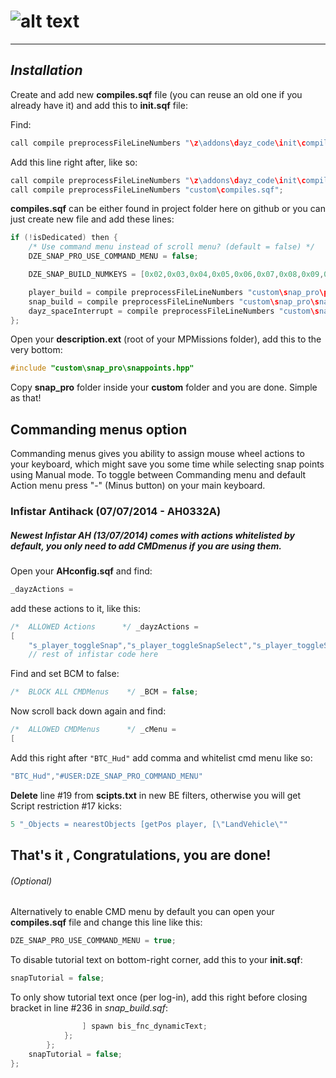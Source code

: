 # ![alt text](https://dl.dropboxusercontent.com/u/14423790/snappro.png "Snap Building Pro")
___

## *Installation*

Create and add new **compiles.sqf** file (you can reuse an old one if you already have it) and add this to **init.sqf** file:

Find:
```c++
call compile preprocessFileLineNumbers "\z\addons\dayz_code\init\compiles.sqf";	
```

Add this line right after, like so:
```c++
call compile preprocessFileLineNumbers "\z\addons\dayz_code\init\compiles.sqf";				//Compile regular functions
call compile preprocessFileLineNumbers "custom\compiles.sqf";							 //Compile custom compiles
```

**compiles.sqf** can be either found in project folder here on github or you can just create new file and add these lines:

```c++
if (!isDedicated) then {
	/* Use command menu instead of scroll menu? (default = false) */
	DZE_SNAP_PRO_USE_COMMAND_MENU = false;

	DZE_SNAP_BUILD_NUMKEYS = [0x02,0x03,0x04,0x05,0x06,0x07,0x08,0x09,0x0A,0x0B];

	player_build = compile preprocessFileLineNumbers "custom\snap_pro\player_build.sqf";
	snap_build = compile preprocessFileLineNumbers "custom\snap_pro\snap_build.sqf";
	dayz_spaceInterrupt = compile preprocessFileLineNumbers "custom\snap_pro\dayz_spaceInterrupt.sqf";
};
```
Open your **description.ext** (root of your MPMissions folder), add this to the very bottom:
```c++
#include "custom\snap_pro\snappoints.hpp"
```

Copy **snap_pro** folder inside your **custom** folder and you are done. Simple as that!

## Commanding menus option
Commanding menus gives you ability to assign mouse wheel actions to your keyboard, which might save you some time while selecting snap points using Manual mode. To toggle between Commanding menu and default Action menu press "-" (Minus button) on your main keyboard.

### Infistar Antihack (07/07/2014 - AH0332A)
##### Newest Infistar AH (13/07/2014) comes with actions whitelisted by default, you only need to add CMDmenus if you are using them.

Open your **AHconfig.sqf** and find:
```c++
_dayzActions =
```

add these actions to it, like this:
```c++
/*  ALLOWED Actions      */ _dayzActions =
[
	"s_player_toggleSnap","s_player_toggleSnapSelect","s_player_toggleSnapSelectPoint",
	// rest of infistar code here
```

Find and set BCM to false:
```c++
/*  BLOCK ALL CMDMenus    */ _BCM = false;
```

Now scroll back down again and find:
```c++
/*  ALLOWED CMDMenus      */ _cMenu =
[
```

Add this right after `"BTC_Hud"` add comma and whitelist cmd menu like so:
```c++
"BTC_Hud","#USER:DZE_SNAP_PRO_COMMAND_MENU"
```

**Delete** line #19 from **scipts.txt** in new BE filters, otherwise you will get Script restriction #17 kicks:
```c++
5 "_Objects = nearestObjects [getPos player, [\"LandVehicle\""
```

That's it , Congratulations, you are done!
---

###### (Optional)

Alternatively to enable CMD menu by default you can open your **compiles.sqf** file and change this line like this:
```c++
DZE_SNAP_PRO_USE_COMMAND_MENU = true;
```

To disable tutorial text on bottom-right corner, add this to your **init.sqf**:
```c++
snapTutorial = false;
```

To only show tutorial text once (per log-in), add this right before closing bracket in line #236 in *snap_build.sqf*:

```c++
				] spawn bis_fnc_dynamicText;
			};
		};
	snapTutorial = false;	
};
```
